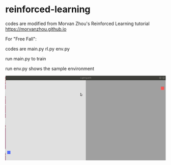 # reinforced-learning

codes are modified from Morvan Zhou's Reinforced Learning tutorial https://morvanzhou.github.io

For "Free Fall":

  codes are main.py rl.py env.py   
  
  run main.py to train
  
  run env.py shows the sample environment
 
![](lightpath2mat.gif)
